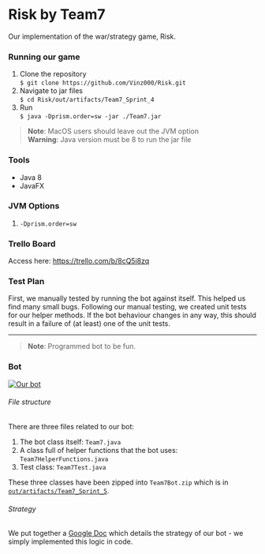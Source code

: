 # Risk by Team7

Our implementation of the war/strategy game, Risk.

### Running our game

1. Clone the repository  
`$ git clone https://github.com/Vinz000/Risk.git`
2. Navigate to jar files  
`$ cd Risk/out/artifacts/Team7_Sprint_4`
4. Run  
`$ java -Dprism.order=sw -jar ./Team7.jar`

> **Note**: MacOS users should leave out the JVM option  
> **Warning**: Java version must be 8 to run the jar file

### Tools

- Java 8
- JavaFX

### JVM Options

1. `-Dprism.order=sw`

### Trello Board
Access here: https://trello.com/b/8cQ5i8zq

### Test Plan
First, we manually tested by running the bot against itself. This helped us find many small bugs. 
Following our manual testing, we created unit tests for our helper methods. If the bot behaviour changes
in any way, this should result in a failure of (at least) one of the unit tests.

<hr />   

> **Note**: Programmed bot to be fun.

### Bot
[<img src="https://nerdist.com/wp-content/uploads/2020/07/maxresdefault.jpg" alt="Our bot" />](a "Our bot")

###### File structure
There are three files related to our bot:

1. The bot class itself: `Team7.java`
2. A class full of helper functions that the bot uses: `Team7HelperFunctions.java`
3. Test class: `Team7Test.java`

These three classes have been zipped into `Team7Bot.zip` which is in [`out/artifacts/Team7_Sprint_5`](https://github.com/UCD-COMP20050/Team7/tree/build/sprint-five/out/artifacts/Team7_Sprint_5).

###### Strategy
We put together a [Google Doc](https://docs.google.com/document/d/1V_Xft5sh-KlkORygbpsXae7RZDSRUVW2e5sFA8_75_o/edit?usp=sharing) which details the strategy of our bot - we simply implemented this logic in code.
